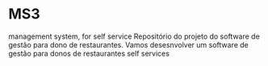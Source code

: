 # MS3
management system, for self service
Repositório do projeto do software de gestão para dono de restaurantes.
Vamos desesnvolver um software de gestão para donos de restaurantes self services 
